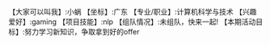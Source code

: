 【大家可以叫我】:小蜗
【坐标】:广东 
【专业/职业】:计算机科学与技术 
【兴趣爱好】:gaming
【项目技能】:nlp 
【组队情况】:未组队，快来一起! 
【本期活动目标】:努力学习新知识，争取拿到好的offer